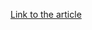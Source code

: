 [Link to the article](https://www.trendmicro.com/en_us/research/23/e/managed-xdr-investigation-of-ducktail-in-trend-micro-vision-one.html)

